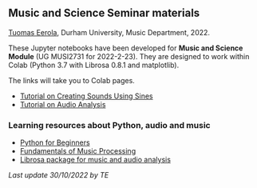 ## Music and Science Seminar materials

[Tuomas Eerola](https://www.durham.ac.uk/staff/tuomas-eerola/), Durham University, Music Department, 2022.

These Jupyter notebooks have been developed for **Music and Science Module** (UG MUSI2731 for 2022-2-23). They are designed to work within Colab (Python 3.7 with Librosa 0.8.1 and matplotlib).

The links will take you to Colab pages.

- [Tutorial on Creating Sounds Using Sines](https://colab.research.google.com/github/tuomaseerola/music_and_science_seminar/blob/master/seminar2B.ipynb)
- [Tutorial on Audio Analysis](https://colab.research.google.com/github/tuomaseerola/music_and_science_seminar/blob/master/seminar2A.ipynb)

### Learning resources about Python, audio and music

- [Python for Beginners](https://www.python.org/about/gettingstarted/)
- [Fundamentals of Music Processing](https://www.audiolabs-erlangen.de/resources/MIR/FMP/C0/C0.html)
- [Librosa package for music and audio analysis](https://librosa.org/doc/0.8.1/index.html)

_Last update 30/10/2022 by TE_